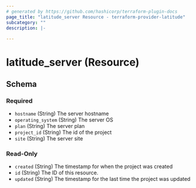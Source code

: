 ```yaml
---
# generated by https://github.com/hashicorp/terraform-plugin-docs
page_title: "latitude_server Resource - terraform-provider-latitude"
subcategory: ""
description: |-
  
---
```


# latitude_server (Resource)





<!-- schema generated by tfplugindocs -->
## Schema

### Required

- `hostname` (String) The server hostname
- `operating_system` (String) The server OS
- `plan` (String) The server plan
- `project_id` (String) The id of the project
- `site` (String) The server site

### Read-Only

- `created` (String) The timestamp for when the project was created
- `id` (String) The ID of this resource.
- `updated` (String) The timestamp for the last time the project was updated


